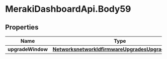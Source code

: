 # MerakiDashboardApi.Body59

## Properties
Name | Type | Description | Notes
------------ | ------------- | ------------- | -------------
**upgradeWindow** | [**NetworksnetworkIdfirmwareUpgradesUpgradeWindow**](NetworksnetworkIdfirmwareUpgradesUpgradeWindow.md) |  | [optional] 

